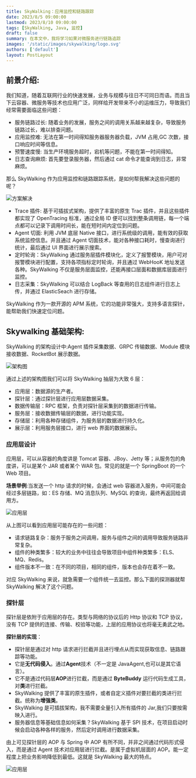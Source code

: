 ```yaml
---
title: SkyWalking：应用监控和链路跟踪
date: 2023/8/5 09:00:00
lastmod: 2023/8/10 09:00:00
tags: [SkyWalking, Java, 监控]
draft: false
summary: 在本文中，我将学习如果对微服务进行链路追踪
images: '/static/images/skywalking/logo.svg'
authors: ['default']
layout: PostLayout
---
```


## 前景介绍:

我们知道，随着互联网行业的快速发展，业务与规模与往日不可同日而语。而且当下云容器、微服务等技术也应用广泛，同样给开发带来不小的运维压力，导致我们经常需要面临这些问题：

- 服务链路过长: 随着业务的发展，服务之间的调用关系越来越复杂，导致服务链路过长，难以排查问题。
- 应用监控难: 无法在第一时间得知服务器服务器负载，JVM 占用,GC 次数，接口响应时间等信息。
- 预警速度慢: 当生产环境服务超时，宕机等问题，不能在第一时间得知。
- 日志查询麻烦: 首先要登录服务器，然后通过 cat 命令才能查询到日志，非常麻烦。

那么 SkyWalking 作为应用监控和链路跟踪系统，是如何帮我解决这些问题的呢？

![方案解决](/static/images/skywalking/方案解决.svg)

- Trace 插件: 基于可插拔式架构，提供了丰富的原生 Trac 插件，并且这些插件都实现了 OpenTracing 标准，通过全局 ID 便可以找到整条调用链，每一个端点都可以记录下调用时间长，能在短时间内定位到问题。
- Agent 切面: 利用 JVM 底层 Native 接口，进行系统级的调用，能有效的获取系统监控信息。并且通过 Agent 切面技术，能对各种接口耗时，慢查询进行统计，最后通过 UI 界面进行展示搜索。
- 定时轮询：SkyWalking 通过服务层插件模块化，定义了报警模块，用户可对报警模块进行配置，支持各项指标定时轮询，并且通过 WebHooK 地址发送各种。SkyWalking 不仅是服务层面监控，还能再接口层面和数据库层面进行监控。
- 日志采集：SkyWalking 可以结合 LogBack 等查用的日志组件进行日志上传，并通过 ElasticSeach 进行存储。

SkyWalking 作为一款开源的 APM 系统，它的功能非常强大，支持多语言探针，能帮助我们快速定位问题。

## Skywalking 基础架构:

SkyWalking 的架构设计中:Agent 插件采集数据、GRPC 传输数据、Module 模块接收数据、RocketBot 展示数据。

![架构图](/static/images/skywalking/架构图.svg)

通过上述的架构图我们可以将 SkyWalking 抽层为大致 6 层：

- 应用层：数据源的生产者。
- 探针层：通过探针层进行应用层数据采集。
- 数据传输层：RPC 框架，负责对探针层采集到的数据进行传输。
- 服务层：接收数据传输层的数据，进行功能实现。
- 存储层：利用各种存储组件，为服务层的数据进行持久化。
- 展示层：利用服务层接口，进行 web 界面的数据展示。

### 应用层设计

应用层，可以从容器的角度讲是 Tomcat 容器、JBoy、Jetty 等；从服务包的角度讲，可以是某个 JAR 或者某个 WAR 包。常见的就是一个 SpringBoot 的一个 Web 项目。

**场景举例**:当发送一个 http 请求的时候，会通过 web 容器进入服务，中间可能会经过多层链路，如：ES 存储、MQ 消息队列、MySQL 的查询，最终再返回给调用方。

![应用层](/static/images/skywalking/应用层.svg)

从上图可以看到应用层可能存在的一些问题：

- 请求链路复杂：服务于服务之间调用，服务与组件之间的调用导致服务链路非常复杂。
- 组件的种类繁多：较大的业务中往往会导致项目中组件种类繁多：ELS、MQ、Redis。
- 组件版本不一致：在不同的项目，相同的组件，版本也会存在着不一致。

对应 SkyWalking 来说，就急需要一个组件统一去监控。那么下面的探测器就帮 SkyWalking 解决了这个问题。

### 探针层

探针层是依附于应用层的存在。类型与网络的协议后的 Http 协议和 TCP 协议，没有 TCP 提供的连接、传输、校验等功能，上层的应用协议也将毫无勇武之地。

**探针层的实现**：

- 探针层是通过对 http 请求进行拦截并且进行埋点从而实现获取信息、链路跟踪等功能。
- 它是**无代码侵入**。通过**Agent**技术（不一定是 JavaAgent,也可以是其它语言）。
- 它不是通过代码层**AOP**进行拦截，而是通过 **ByteBuddy** 运行代码生成工具，对**类**进行拦截。
- SkyWalking 提供了丰富的原生插件，或者自定义插件对要拦截的类进行拦截。统称为**增强类**。
- SkyWalking 是可插拔架构，我不需要全量引入所有插件的 Jar,我们只要按需映入进行。
- 服务器信息等基础信息如何采集？SkyWalking 基于 SPI 技术，在项目启动时候会启动各种各样的服务，然后定时调用进行数据采集。

由上可见探针层的 AOP 与 Spring 中 AOP 有所不同，并非之间通过代码形式侵入，而是通过 Agent 技术对应用层进行拦截。是属于虚拟机层面的 AOP。能一定程度上把业务影响降低到最低。这就是 SkyWalking 最大的特点。

![应用层](/static/images/skywalking/探针层.png)
